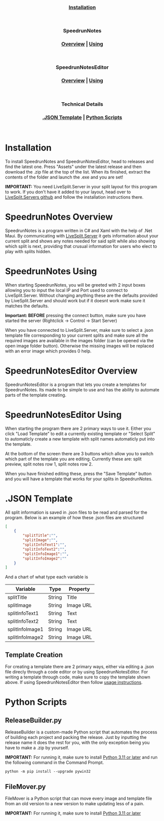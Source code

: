 
<div align="center">

### [Installation](#installation-1)

<br>

### SpeedrunNotes
### [Overview](#speedrunnotes-overview) | [Using](#speedrunnotes-using)

<br>

### SpeedrunNotesEditor
### [Overview](#speedrunnoteseditor-overview) | [Using](#speedrunnoteseditor-using)

<br>

### Technical Details
### [.JSON Template](#json-template) | [Python Scripts](#python-scripts)

<br>

</div>

# Installation
To install SpeedrunNotes and SpeedrunNotesEditor, head to releases and find the latest one. 
Press "Assets" under the latest release and then download the .zip file at the top of the list. 
When its finished, extract the contents of the folder and launch the .exe and you are set!

**IMPORTANT:** You need LiveSplit.Server in your split layout for this program to work.
If you don't have it added to your layout, head over to [LiveSplit.Servers github]("https://github.com/LiveSplit/LiveSplit.Server#install") and follow the installation instructions there.

# SpeedrunNotes Overview
SpeedrunNotes is a program written in C# and Xaml with the help of .Net Maui. By communicating with [LiveSplit.Server](https://github.com/LiveSplit/LiveSplit.Server) it gets information about your current split and shows any notes
needed for said split while also showing which split is next, providing that crusual information for users who elect to play with splits hidden.

# SpeedrunNotes Using
When starting SpeedrunNotes, you will be greeted with 2 input boxes allowing you to input the local IP and Port used to connect to LiveSplit.Server. Without changing anything these are the defaults provided by LiveSplit.Server and 
should work but if it doesnt work make sure it matches the defaults.

**Important: BEFORE** pressing the connect button, make sure you have started the server (Rightclick -> Control -> Start Server)

When you have connected to LiveSplit.Server, make sure to select a .json template file corresponding to your current splits and make sure all the required images are available in the images folder (can be opened via the open image folder button).
Otherwise the missing images will be replaced with an error image which provides 0 help.

# SpeedrunNotesEditor Overview
SpeedrunNotesEditor is a program that lets you create a templates for SpeedrunNotes. Its made to be simple to use and has the ability to automate parts of the template creating.

# SpeedrunNotesEditor Using
When starting the program there are 2 primary ways to use it. Either you click "Load Template" to edit a currently existing template or "Select Split" to automaticly create a new template with split names automaticly put into the template.

At the bottom of the screen there are 3 buttons which allow you to switch which part of the template you are editing. Currently these are: split preview, split notes row 1, split notes row 2.

When you have finished editing these, press the "Save Template" button and you will have a template that works for your splits in SpeedrunNotes.

# .JSON Template
All split information is saved in .json files to be read and parsed for the program.
Below is an example of how these .json files are structured

```json
[
    {
        "splitTitle":"",
        "splitImage":"",
        "splitInfoText1":"",
        "splitInfoText2":"",
        "splitInfoImage1":"",
        "splitInfoImage2":""
    }
]
```
And a chart of what type each variable is

| Variable        | Type   | Property  |
| --------------- | ------ | --------- |
| splitTitle      | String | Title     |
| splitImage      | String | Image URL |
| splitInfoText1  | String | Text      |
| splitInfoText2  | String | Text      |
| splitInfoImage1 | String | Image URL |
| splitInfoImage2 | String | Image URL |

## Template Creation
For creating a template there are 2 primary ways, either via editing a .json file direcly through a code editor or by using SpeedrunNotesEditor. For writing a template through code, make sure to copy the template shown above. If using SpeedrunNotesEditor then follow [usage instructions](#speedrunnotes-using).

# Python Scripts

## ReleaseBuilder.py
ReleaseBuilder is a custom-made Python script that automates the process of building each project and packing the release. Just by inputting the release name it does the rest for you, with the only exception being you have to make a .zip by yourself.

**IMPORTANT:** For running it, make sure to install [Python 3.11 or later](https://www.python.org/downloads/) and run the following command in the Command Prompt.
```
python -m pip install --upgrade pywin32
```

## FileMover.py
FileMover is a Python script that can move every image and template file from an old version to a new version to make updating less of a pain.

**IMPORTANT:** For running it, make sure to install [Python 3.11 or later](https://www.python.org/downloads/)
